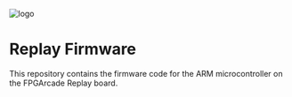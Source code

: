 ![logo]
# Replay Firmware

This repository contains the firmware code for the ARM microcontroller on the FPGArcade Replay board.

[logo]: https://www.fpgaarcade.com/wp4/wp-content/uploads/2020/04/r1.png  "Replay"
